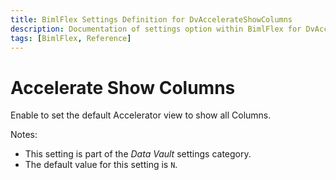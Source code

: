 ```yaml
---
title: BimlFlex Settings Definition for DvAccelerateShowColumns
description: Documentation of settings option within BimlFlex for DvAccelerateShowColumns
tags: [BimlFlex, Reference]
---
```


# Accelerate Show Columns

Enable to set the default Accelerator view to show all Columns.

Notes:

* This setting is part of the *Data Vault* settings category.
* The default value for this setting is `N`.
